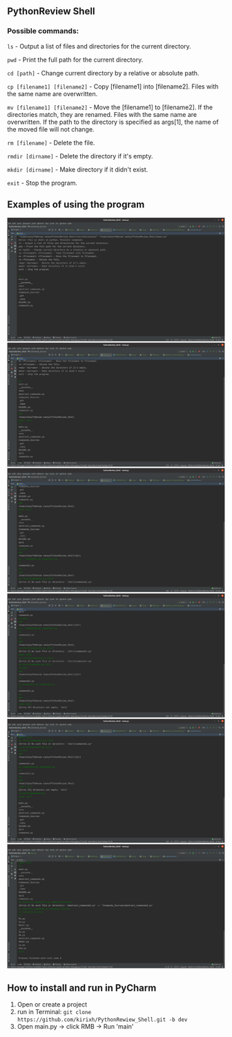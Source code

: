 ## PythonReview Shell

### **Possible commands:**

`ls` - Output a list of files and directories for the current directory.

`pwd` - Print the full path for the current directory.

`cd [path]` - Change current directory by a relative or absolute path.

`cp [filename1] [filename2]` - Copy [filename1] into [filename2]. Files with the same name are overwritten.

`mv [filename1] [filename2]` - Move the [filename1] to [filename2].
If the directories match, they are renamed.
Files with the same name are overwritten.
If the path to the directory is specified as args[1], the name of the moved file will not change.

`rm [filename]` - Delete the file.

`rmdir [dirname]` - Delete the directory if it's empty.

`mkdir [dirname]` - Make directory if it didn't exist.

`exit` - Stop the program.

## Examples of using the program

![img.png](screenshots/img.png)
![img.png](screenshots/img1.png)
![img_1.png](screenshots/img_1.png)
![img_2.png](screenshots/img_2.png)
![img_3.png](screenshots/img_3.png)
![img_4.png](screenshots/img_4.png)

## How to install and run in PyCharm

1) Open or create a project
2) run in Terminal: `git clone https://github.com/kirixh/PythonRewiew_Shell.git -b dev`
3) Open main.py -> click RMB -> Run 'main'
